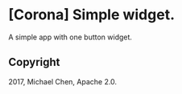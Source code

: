 # [Corona] Simple widget.

A simple app with one button widget.

## Copyright

2017, Michael Chen, Apache 2.0.